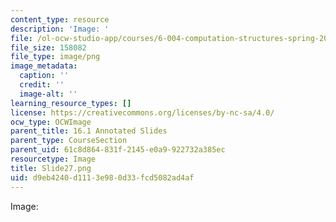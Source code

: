 ```yaml
---
content_type: resource
description: 'Image: '
file: /ol-ocw-studio-app/courses/6-004-computation-structures-spring-2017/d9eb4240d1113e980d33fcd5082ad4af_Slide27.png
file_size: 158082
file_type: image/png
image_metadata:
  caption: ''
  credit: ''
  image-alt: ''
learning_resource_types: []
license: https://creativecommons.org/licenses/by-nc-sa/4.0/
ocw_type: OCWImage
parent_title: 16.1 Annotated Slides
parent_type: CourseSection
parent_uid: 61c8d864-831f-2145-e0a9-922732a385ec
resourcetype: Image
title: Slide27.png
uid: d9eb4240-d111-3e98-0d33-fcd5082ad4af
---
```

Image: 